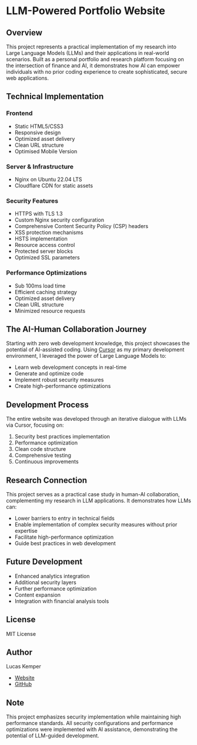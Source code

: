# LLM-Powered Portfolio Website

## Overview
This project represents a practical implementation of my research into Large Language Models (LLMs) and their applications in real-world scenarios. Built as a personal portfolio and research platform focusing on the intersection of finance and AI, it demonstrates how AI can empower individuals with no prior coding experience to create sophisticated, secure web applications.

## Technical Implementation
### Frontend
- Static HTML5/CSS3
- Responsive design
- Optimized asset delivery
- Clean URL structure
- Optimised Mobile Version

### Server & Infrastructure
- Nginx on Ubuntu 22.04 LTS
- Cloudflare CDN for static assets


### Security Features
- HTTPS with TLS 1.3
- Custom Nginx security configuration
- Comprehensive Content Security Policy (CSP) headers
- XSS protection mechanisms
- HSTS implementation
- Resource access control
- Protected server blocks
- Optimized SSL parameters

### Performance Optimizations
- Sub 100ms load time
- Efficient caching strategy
- Optimized asset delivery
- Clean URL structure
- Minimized resource requests

## The AI-Human Collaboration Journey
Starting with zero web development knowledge, this project showcases the potential of AI-assisted coding. Using [Cursor](https://cursor.sh/) as my primary development environment, I leveraged the power of Large Language Models to:
- Learn web development concepts in real-time
- Generate and optimize code
- Implement robust security measures
- Create high-performance optimizations

## Development Process
The entire website was developed through an iterative dialogue with LLMs via Cursor, focusing on:
1. Security best practices implementation
2. Performance optimization
3. Clean code structure
4. Comprehensive testing
5. Continuous improvements

## Research Connection
This project serves as a practical case study in human-AI collaboration, complementing my research in LLM applications. It demonstrates how LLMs can:
- Lower barriers to entry in technical fields
- Enable implementation of complex security measures without prior expertise
- Facilitate high-performance optimization
- Guide best practices in web development

## Future Development
- Enhanced analytics integration
- Additional security layers
- Further performance optimization
- Content expansion
- Integration with financial analysis tools


## License
MIT License

## Author
Lucas Kemper
- [Website](https://lucaskemper.com)
- [GitHub](https://github.com/lucaskemper)

## Note
This project emphasizes security implementation while maintaining high performance standards. All security configurations and performance optimizations were implemented with AI assistance, demonstrating the potential of LLM-guided development.
